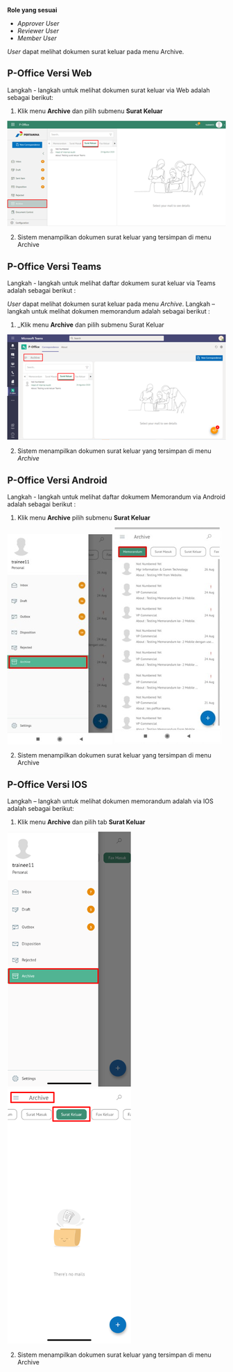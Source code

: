 **Role yang sesuai**

- *Approver User*
- *Reviewer User*
- *Member User*

*User* dapat melihat dokumen surat keluar pada menu Archive. 

## **P-Office Versi Web**

Langkah - langkah untuk melihat dokumen surat keluar via Web adalah sebagai berikut:

1. Klik menu **Archive** dan pilih submenu **Surat Keluar**

![gambar](Archive/AR_Web/AR03.png)

2. Sistem menampilkan dokumen surat keluar yang tersimpan di menu Archive

## **P-Office Versi Teams**

Langkah - langkah untuk melihat daftar dokumem surat keluar via Teams adalah sebagai berikut :


_User_ dapat melihat dokumen surat keluar pada menu _Archive_. Langkah – langkah untuk melihat dokumen memorandum adalah sebagai berikut :

1.  _Klik menu **Archive** dan pilih submenu Surat Keluar

![gambar](Archive/AR_Teams/AR03.png)

2.  Sistem menampilkan dokumen surat keluar yang tersimpan di menu _Archive_

## **P-Office Versi Android**

Langkah - langkah untuk melihat daftar dokumem Memorandum via Android adalah sebagai berikut :

1. Klik menu **Archive** pilih submenu **Surat Keluar**
   
![gambar](Archive/AR_Android/MM/A01.jpg) ![gambar](Archive/AR_Android/MM/A02.jpg)

2.  Sistem menampilkan dokumen surat keluar yang tersimpan di menu Archive

## **P-Office Versi IOS**

Langkah – langkah untuk melihat dokumen memorandum adalah via IOS adalah sebagai berikut:

1. Klik menu **Archive** dan pilih tab **Surat Keluar**

![gambar](Archive/AR_IOS/A-3.1.png) ![gambar](Archive/AR_IOS/A-3.2.png)

2. Sistem menampilkan dokumen surat keluar yang tersimpan di menu Archive
